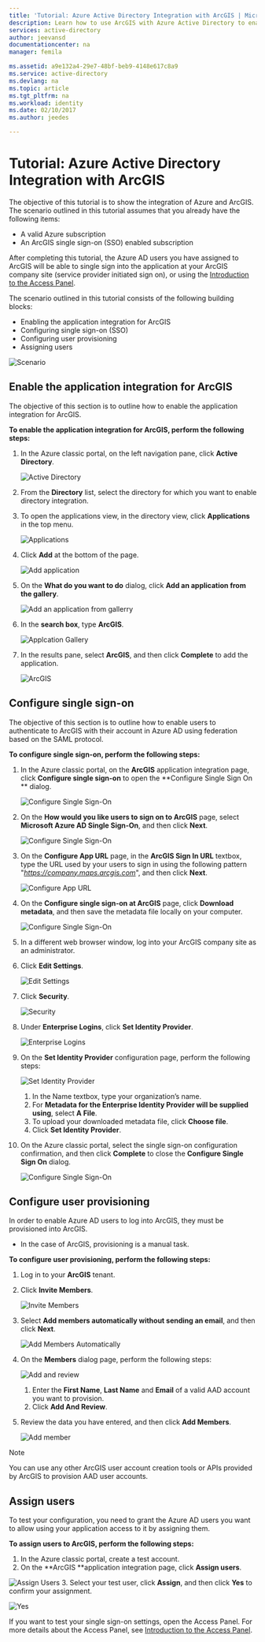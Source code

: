 ```yaml
---
title: 'Tutorial: Azure Active Directory Integration with ArcGIS | Microsoft Docs'
description: Learn how to use ArcGIS with Azure Active Directory to enable single sign-on, automated provisioning, and more!
services: active-directory
author: jeevansd
documentationcenter: na
manager: femila

ms.assetid: a9e132a4-29e7-48bf-beb9-4148e617c8a9
ms.service: active-directory
ms.devlang: na
ms.topic: article
ms.tgt_pltfrm: na
ms.workload: identity
ms.date: 02/10/2017
ms.author: jeedes

---
```

# Tutorial: Azure Active Directory Integration with ArcGIS
The objective of this tutorial is to show the integration of Azure and ArcGIS. The scenario outlined in this tutorial assumes that you already have the following items:

* A valid Azure subscription
* An ArcGIS single sign-on (SSO) enabled subscription

After completing this tutorial, the Azure AD users you have assigned to ArcGIS will be able to single sign into the application at your ArcGIS company site (service provider initiated sign on), or using the [Introduction to the Access Panel](active-directory-saas-access-panel-introduction.md).

The scenario outlined in this tutorial consists of the following building blocks:

* Enabling the application integration for ArcGIS
* Configuring single sign-on (SSO)
* Configuring user provisioning
* Assigning users

![Scenario](./media/active-directory-saas-arcgis-tutorial/IC784735.png "Scenario")

## Enable the application integration for ArcGIS
The objective of this section is to outline how to enable the application integration for ArcGIS.

**To enable the application integration for ArcGIS, perform the following steps:**

1. In the Azure classic portal, on the left navigation pane, click **Active Directory**.
   
   ![Active Directory](./media/active-directory-saas-arcgis-tutorial/IC700993.png "Active Directory")
2. From the **Directory** list, select the directory for which you want to enable directory integration.
3. To open the applications view, in the directory view, click **Applications** in the top menu.
   
   ![Applications](./media/active-directory-saas-arcgis-tutorial/IC700994.png "Applications")
4. Click **Add** at the bottom of the page.
   
   ![Add application](./media/active-directory-saas-arcgis-tutorial/IC749321.png "Add application")
5. On the **What do you want to do** dialog, click **Add an application from the gallery**.
   
   ![Add an application from gallerry](./media/active-directory-saas-arcgis-tutorial/IC749322.png "Add an application from gallerry")
6. In the **search box**, type **ArcGIS**.
   
   ![Applcation Gallery](./media/active-directory-saas-arcgis-tutorial/IC784736.png "Applcation Gallery")
7. In the results pane, select **ArcGIS**, and then click **Complete** to add the application.
   
   ![ArcGIS](./media/active-directory-saas-arcgis-tutorial/IC784737.png "ArcGIS")
   
## Configure single sign-on

The objective of this section is to outline how to enable users to authenticate to ArcGIS with their account in Azure AD using federation based on the SAML protocol.

**To configure single sign-on, perform the following steps:**

1. In the Azure classic portal, on the **ArcGIS** application integration page, click **Configure single sign-on** to open the **Configure Single Sign On ** dialog.
   
   ![Configure Single Sign-On](./media/active-directory-saas-arcgis-tutorial/IC784738.png "Configure Single Sign-On")
2. On the **How would you like users to sign on to ArcGIS** page, select **Microsoft Azure AD Single Sign-On**, and then click **Next**.
   
   ![Configure Single Sign-On](./media/active-directory-saas-arcgis-tutorial/IC784739.png "Configure Single Sign-On")
3. On the **Configure App URL** page, in the **ArcGIS Sign In URL** textbox, type the URL used by your users to sign in using the following pattern "*https://company.maps.arcgis.com*", and then click **Next**.
   
   ![Configure App URL](./media/active-directory-saas-arcgis-tutorial/IC784740.png "Configure App URL")
4. On the **Configure single sign-on at ArcGIS** page, click **Download metadata**, and then save the metadata file locally on your computer.
   
   ![Configure Single Sign-On](./media/active-directory-saas-arcgis-tutorial/IC784741.png "Configure Single Sign-On")
5. In a different web browser window, log into your ArcGIS company site as an administrator.
6. Click **Edit Settings**.
   
   ![Edit Settings](./media/active-directory-saas-arcgis-tutorial/IC784742.png "Edit Settings")
7. Click **Security**.
   
   ![Security](./media/active-directory-saas-arcgis-tutorial/IC784743.png "Security")
8. Under **Enterprise Logins**, click **Set Identity Provider**.
   
   ![Enterprise Logins](./media/active-directory-saas-arcgis-tutorial/IC784744.png "Enterprise Logins")
9. On the **Set Identity Provider** configuration page, perform the following steps:
   
   ![Set Identity Provider](./media/active-directory-saas-arcgis-tutorial/IC784745.png "Set Identity Provider")
   
   1. In the Name textbox, type your organization’s name.
   2. For **Metadata for the Enterprise Identity Provider will be supplied using**, select **A File**.
   3. To upload your downloaded metadata file, click **Choose file**.
   4. Click **Set Identity Provider**.
10. On the Azure classic portal, select the single sign-on configuration confirmation, and then click **Complete** to close the **Configure Single Sign On** dialog.
    
    ![Configure Single Sign-On](./media/active-directory-saas-arcgis-tutorial/IC784746.png "Configure Single Sign-On")
    
## Configure user provisioning

In order to enable Azure AD users to log into ArcGIS, they must be provisioned into ArcGIS.

* In the case of ArcGIS, provisioning is a manual task.

**To configure user provisioning, perform the following steps:**

1. Log in to your **ArcGIS** tenant.
2. Click **Invite Members**.
   
   ![Invite Members](./media/active-directory-saas-arcgis-tutorial/IC784747.png "Invite Members")
3. Select **Add members automatically without sending an email**, and then click **Next**.
   
   ![Add Members Automatically](./media/active-directory-saas-arcgis-tutorial/IC784748.png "Add Members Automatically")
4. On the **Members** dialog page, perform the following steps:
   
   ![Add and review](./media/active-directory-saas-arcgis-tutorial/IC784749.png "Add and review")
   1. Enter the **First Name**, **Last Name** and **Email** of a valid AAD account you want to provision.
   2. Click **Add And Review**.
5. Review the data you have entered, and then click **Add Members**.
   
   ![Add member](./media/active-directory-saas-arcgis-tutorial/IC784750.png "Add member")

>[!NOTE]
>You can use any other ArcGIS user account creation tools or APIs provided by ArcGIS to provision AAD user accounts. 
> 

## Assign users
To test your configuration, you need to grant the Azure AD users you want to allow using your application access to it by assigning them.

**To assign users to ArcGIS, perform the following steps:**
1. In the Azure classic portal, create a test account.
2. On the **ArcGIS **application integration page, click **Assign users**.
   
  ![Assign Users](./media/active-directory-saas-arcgis-tutorial/IC784751.png "Assign Users")
3. Select your test user, click **Assign**, and then click **Yes** to confirm your assignment.
   
  ![Yes](./media/active-directory-saas-arcgis-tutorial/IC767830.png "Yes")

If you want to test your single sign-on settings, open the Access Panel. For more details about the Access Panel, see [Introduction to the Access Panel](active-directory-saas-access-panel-introduction.md).

